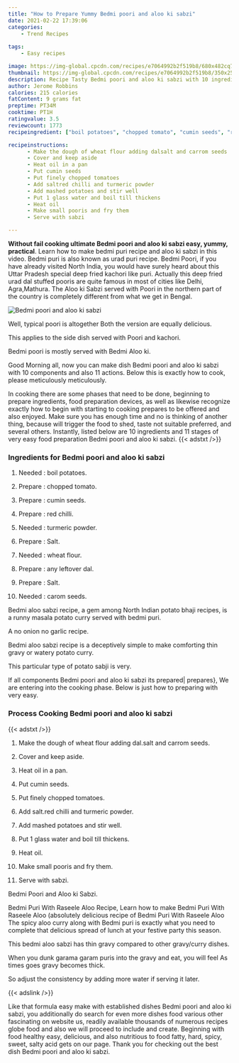 ```yaml
---
title: "How to Prepare Yummy Bedmi poori and aloo ki sabzi"
date: 2021-02-22 17:39:06
categories:
    - Trend Recipes
    
tags:
    - Easy recipes

image: https://img-global.cpcdn.com/recipes/e7064992b2f519b8/680x482cq70/bedmi-poori-and-aloo-ki-sabzi-recipe-main-photo.jpg
thumbnail: https://img-global.cpcdn.com/recipes/e7064992b2f519b8/350x250cq70/bedmi-poori-and-aloo-ki-sabzi-recipe-main-photo.jpg
description: Recipe Tasty Bedmi poori and aloo ki sabzi with 10 ingredients and 11 stages of easy cooking.
author: Jerome Robbins
calories: 215 calories
fatContent: 9 grams fat
preptime: PT34M
cooktime: PT1H
ratingvalue: 3.5
reviewcount: 1773
recipeingredient: ["boil potatoes", "chopped tomato", "cumin seeds", "red chilli", "turmeric powder", "Salt", "wheat flour", "any leftover dal", "Salt", "carom seeds"]

recipeinstructions: 
      - Make the dough of wheat flour adding dalsalt and carrom seeds 
      - Cover and keep aside 
      - Heat oil in a pan 
      - Put cumin seeds 
      - Put finely chopped tomatoes 
      - Add saltred chilli and turmeric powder 
      - Add mashed potatoes and stir well 
      - Put 1 glass water and boil till thickens 
      - Heat oil 
      - Make small pooris and fry them 
      - Serve with sabzi

---
```




**Without fail cooking ultimate Bedmi poori and aloo ki sabzi easy, yummy, practical**. Learn how to make bedmi puri recipe and aloo ki sabzi in this video. Bedmi puri is also known as urad puri recipe. Bedmi Poori, if you have already visited North India, you would have surely heard about this Uttar Pradesh special deep fried kachori like puri. Actually this deep fried urad dal stuffed pooris are quite famous in most of cities like Delhi, Agra,Mathura. The Aloo ki Sabzi served with Poori in the northern part of the country is completely different from what we get in Bengal.


![Bedmi poori and aloo ki sabzi](https://img-global.cpcdn.com/recipes/e7064992b2f519b8/680x482cq70/bedmi-poori-and-aloo-ki-sabzi-recipe-main-photo.jpg "Bedmi poori and aloo ki sabzi")



Well, typical poori is altogether Both the version are equally delicious.

This applies to the side dish served with Poori and kachori.

Bedmi poori is mostly served with Bedmi Aloo ki.


Good Morning all, now you can make dish Bedmi poori and aloo ki sabzi with 10 components and also 11 actions. Below this is exactly how to cook, please meticulously meticulously.

In cooking there are some phases that need to be done, beginning to prepare ingredients, food preparation devices, as well as likewise recognize exactly how to begin with starting to cooking prepares to be offered and also enjoyed. Make sure you has enough time and no is thinking of another thing, because will trigger the food to shed, taste not suitable preferred, and several others. Instantly, listed below are 10 ingredients and 11 stages of very easy food preparation Bedmi poori and aloo ki sabzi.
{{< adstxt />}}

### Ingredients for Bedmi poori and aloo ki sabzi


1. Needed  : boil potatoes.

1. Prepare  : chopped tomato.

1. Prepare  : cumin seeds.

1. Prepare  : red chilli.

1. Needed  : turmeric powder.

1. Prepare  : Salt.

1. Needed  : wheat flour.

1. Prepare  : any leftover dal.

1. Prepare  : Salt.

1. Needed  : carom seeds.


Bedmi aloo sabzi recipe, a gem among North Indian potato bhaji recipes, is a runny masala potato curry served with bedmi puri.

A no onion no garlic recipe.

Bedmi aloo sabzi recipe is a deceptively simple to make comforting thin gravy or watery potato curry.

This particular type of potato sabji is very.


If all components Bedmi poori and aloo ki sabzi its prepared| prepares}, We are entering into the cooking phase. Below is just how to preparing with very easy.

### Process Cooking Bedmi poori and aloo ki sabzi

{{< adstxt />}}


1. Make the dough of wheat flour adding dal.salt and carrom seeds.



1. Cover and keep aside.



1. Heat oil in a pan.



1. Put cumin seeds.



1. Put finely chopped tomatoes.



1. Add salt.red chilli and turmeric powder.



1. Add mashed potatoes and stir well.



1. Put 1 glass water and boil till thickens.



1. Heat oil.



1. Make small pooris and fry them.



1. Serve with sabzi.




Bedmi Poori and Aloo ki Sabzi.

Bedmi Puri With Raseele Aloo Recipe, Learn how to make Bedmi Puri With Raseele Aloo (absolutely delicious recipe of Bedmi Puri With Raseele Aloo The spicy aloo curry along with Bedmi puri is exactly what you need to complete that delicious spread of lunch at your festive party this season.

This bedmi aloo sabzi has thin gravy compared to other gravy/curry dishes.

When you dunk garama garam puris into the gravy and eat, you will feel As times goes gravy becomes thick.

So adjust the consistency by adding more water if serving it later.


{{< adslink />}}

Like that formula easy make with established dishes Bedmi poori and aloo ki sabzi, you additionally do search for even more dishes food various other fascinating on website us, readily available thousands of numerous recipes globe food and also we will proceed to include and create. Beginning with food healthy easy, delicious, and also nutritious to food fatty, hard, spicy, sweet, salty acid gets on our page. Thank you for checking out the best dish Bedmi poori and aloo ki sabzi.
